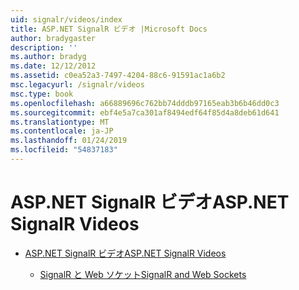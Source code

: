 ```yaml
---
uid: signalr/videos/index
title: ASP.NET SignalR ビデオ |Microsoft Docs
author: bradygaster
description: ''
ms.author: bradyg
ms.date: 12/12/2012
ms.assetid: c0ea52a3-7497-4204-88c6-91591ac1a6b2
msc.legacyurl: /signalr/videos
msc.type: book
ms.openlocfilehash: a66889696c762bb74dddb97165eab3b6b46dd0c3
ms.sourcegitcommit: ebf4e5a7ca301af8494edf64f85d4a8deb61d641
ms.translationtype: MT
ms.contentlocale: ja-JP
ms.lasthandoff: 01/24/2019
ms.locfileid: "54837183"
---
```

<a name="aspnet-signalr-videos"></a><span data-ttu-id="01dc0-102">ASP.NET SignalR ビデオ</span><span class="sxs-lookup"><span data-stu-id="01dc0-102">ASP.NET SignalR Videos</span></span>
====================
- [<span data-ttu-id="01dc0-103">ASP.NET SignalR ビデオ</span><span class="sxs-lookup"><span data-stu-id="01dc0-103">ASP.NET SignalR Videos</span></span>](getting-started/index.md)

    - [<span data-ttu-id="01dc0-104">SignalR と Web ソケット</span><span class="sxs-lookup"><span data-stu-id="01dc0-104">SignalR and Web Sockets</span></span>](getting-started/signalr-and-web-sockets.md)
